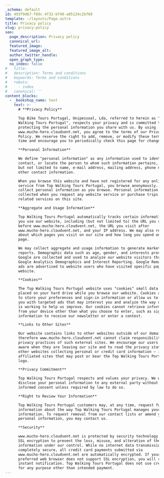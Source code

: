 ```yaml
---
_schema: default
id: 493f9d67-f89c-4f32-bf40-a85124c2bf60
template: ~/layouts/Page.astro
title: Privacy policy
slug: privacy-policy
seo:
  page_description: Privacy policy
  canonical_url:
  featured_image:
  featured_image_alt:
  author_twitter_handle:
  open_graph_type:
  no_index: false
#   title:
#   description: Terms and conditions
#   keywords: Terms and conditions
#   robots:
#     - index
#   canonical: ''
content_blocks:
  - _bookshop_name: text
    text: >-
      # **Privacy Policy**

      Top Bike Tours Portugal, Unipessoal, Lda, referred to herein as "Top
      Walking Tours Portugal", respects your privacy and is committed to
      protecting the personal information you share with us. By using
      www.mucho-hero.cloudvent.net, you agree to the terms of our Privacy
      Policy. We reserve the right to add, remove, or modify these terms at any
      time and encourage you to periodically check this page for changes.

      **Personal Information**

      We define "personal information" as any information used to identify,
      contact, or locate the person to whom such information pertains, including
      but not limited to name, e-mail address, mailing address, phone number, or
      other contact information.

      When you browse this website and have not registered for any online
      service from Top Walking Tours Portugal, you browse anonymously. We do not
      collect personal information as you browse. Personal information is
      collected when you request any website service or purchase trips or
      related services on this site.

      **Aggregate and Usage Information**

      Top Walking Tours Portugal automatically tracks certain information while
      you use our website, including (but not limited to) the URL you visited
      before www.mucho-hero.cloudvent.net, the URL you visit after
      www.mucho-hero.cloudvent.net, and your IP address. We may also record data
      about which pages you visit on our site and how long you spend on each
      page.

      We may collect aggregate and usage information to generate market research
      reports. Demographic data such as age, gender, and interests provided by
      Google are collected and used to analyze our website visitors through
      Google Analytics Demographics and Interest Reporting. Google Remarketing
      ads are advertised to website users who have visited specific pages on the
      website.

      **Cookies**

      The Top Walking Tours Portugal website uses "cookies" small data files
      placed on your hard drive while you browse our website. Cookies are used
      to store your preferences and sign-in information or allow us to provide
      you with targeted ads that may interest you and analyze the way our site
      is working to help us improve. Our cookies cannot retrieve information
      from your device other than what you choose to enter, such as sign-up
      information to receive our newsletter or enter a contest.

      **Links to Other Sites**

      Our website contains links to other websites outside of our domain, and
      therefore www.mucho-hero.cloudvent.net cannot claim responsibility for the
      privacy practices of such external sites. We encourage our users to be
      aware when they are leaving our site and to read the privacy statements of
      other websites collecting personal or credit card information — including
      affiliated sites that may post or bear the Top Walking Tours Portugal
      logo.

      **Privacy Commitment**

      Top Walking Tours Portugal respects and values your privacy. We will not
      disclose your personal information to any external party without your
      informed consent unless required by law to do so.

      **Right to Review Your Information**

      Top Walking Tours Portugal customers may, at any time, request further
      information about the way Top Walking Tours Portugal manages your personal
      information. To request removal from our contact lists or amend your
      personal information, you may contact us.

      **Security**

      www.mucho-hero.cloudvent.net is protected by security technology called
      SSL encryption to prevent the loss, misuse, and alteration of the
      information under our control. While no internet data transmission is ever
      completely secure, all credit card payments submitted via
      www.mucho-hero.cloudvent.net are automatically encrypted. If your
      preferred web browser does not support SSL encryption, you will receive
      instant notification. Top Walking Tours Portugal does not use credit cards
      for any purpose other than intended payment.
---
```

